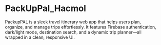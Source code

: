 # PackUpPal_Hacmol
PackupPAL is a sleek travel itinerary web app that helps users plan, organize, and manage trips effortlessly. It features Firebase authentication, dark/light mode, destination search, and a dynamic trip planner—all wrapped in a clean, responsive UI.
